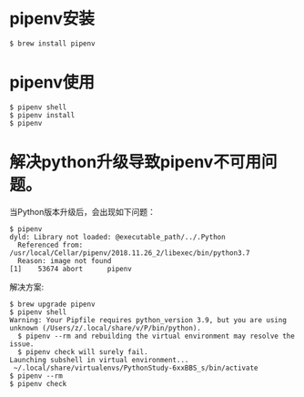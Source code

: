 # pipenv安装

```shell
$ brew install pipenv
```

# pipenv使用

```shell
$ pipenv shell
$ pipenv install 
$ pipenv  
```

# 解决python升级导致pipenv不可用问题。
当Python版本升级后，会出现如下问题：
```
$ pipenv    
dyld: Library not loaded: @executable_path/../.Python
  Referenced from: /usr/local/Cellar/pipenv/2018.11.26_2/libexec/bin/python3.7
  Reason: image not found
[1]    53674 abort      pipenv
```

解决方案:

```shell
$ brew upgrade pipenv
$ pipenv shell
Warning: Your Pipfile requires python_version 3.9, but you are using unknown (/Users/z/.local/share/v/P/bin/python).
  $ pipenv --rm and rebuilding the virtual environment may resolve the issue.
  $ pipenv check will surely fail.
Launching subshell in virtual environment...
 ~/.local/share/virtualenvs/PythonStudy-6xxBBS_s/bin/activate
$ pipenv --rm
$ pipenv check
```